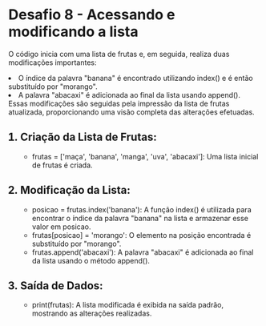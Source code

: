<h1>Desafio 8 - Acessando e modificando a lista</h1>
<p>
  
  O código inicia com uma lista de frutas e, em seguida, realiza duas modificações importantes:

<li>O índice da palavra "banana" é encontrado utilizando index() e é então substituído por "morango".</li>

<li>
    A palavra "abacaxi" é adicionada ao final da lista usando append().
  Essas modificações são seguidas pela impressão da lista de frutas atualizada, proporcionando uma visão completa das alterações efetuadas.
</li>
  
</p>

<ol>
  
  <h2><li>Criação da Lista de Frutas:</li></h2>
  <ul>
    <li>frutas = ['maça', 'banana', 'manga', 'uva', 'abacaxi']: Uma lista inicial de frutas é criada.</li>
  </ul>

  <h2><li>Modificação da Lista:</li></h2>
  <ul>
    <li>posicao = frutas.index('banana'): A função index() é utilizada para encontrar o índice da palavra "banana" na lista e armazenar esse valor em posicao.</li>
    <li>
      frutas[posicao] = 'morango': O elemento na posição encontrada é substituído por "morango".
    </li>
    <li>
      frutas.append('abacaxi'): A palavra "abacaxi" é adicionada ao final da lista usando o método append().
    </li>
  </ul>

  <h2><li>Saída de Dados:</li></h2>
  <ul>
    <li>print(frutas): A lista modificada é exibida na saída padrão, mostrando as alterações realizadas.</li>
  </ul>
</ol>